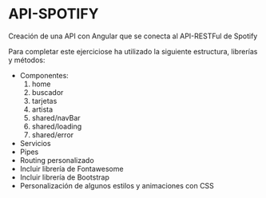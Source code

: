 # API-SPOTIFY
Creación de una API con Angular que se conecta al API-RESTFul de Spotify


Para completar este ejerciciose ha utilizado la siguiente estructura, librerías y métodos:

- Componentes:
  1. home
  2. buscador
  3. tarjetas
  4. artista
  5. shared/navBar
  6. shared/loading
  7. shared/error
- Servicios
- Pipes
- Routing personalizado
- Incluir librería de Fontawesome
- Incluir librería de Bootstrap
- Personalización de algunos estilos y animaciones con CSS
